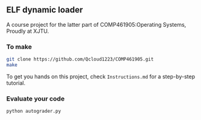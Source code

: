 ## ELF dynamic loader
A course project for the latter part of COMP461905:Operating Systems,
Proudly at XJTU.

### To make
```bash
git clone https://github.com/Qcloud1223/COMP461905.git
make
```
To get you hands on this project, check `Instructions.md` for a step-by-step tutorial.

### Evaluate your code
```bash
python autograder.py
```
